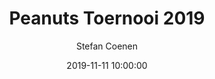 ---
layout: album
title: Peanuts Toernooi 2019
description: Het Peanutstornooi was weer een overdonderend succes.
date: 2019-11-11 10:00:00
cover: /albums/2019-11-11-peanuts/thumbnails/IMG-20191111-WA0013.jpg
author: Stefan Coenen
archived: true
pagination: 
  enabled: true
  images: true
  imageLayout: image
  itemsPerPage: 64
---